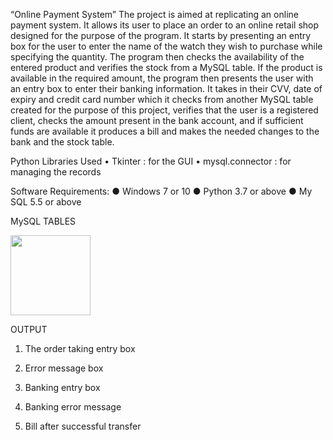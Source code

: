 “Online Payment System”
The project is aimed at replicating an online payment system. It allows its user to place an order to an online retail shop designed for the purpose of the program. It starts by presenting an entry box for the user to enter the name of the watch they wish to purchase while specifying the quantity. The program then checks the availability of the entered product and verifies the stock from a MySQL table. If the product is available in the required amount, the program then presents the user with an entry box to enter their banking information. It takes in their CVV, date of expiry and credit card number which it checks from another MySQL table created for the purpose of this project, verifies that the user is a registered client, checks the amount present in the bank account, and if sufficient funds are available it produces a bill and makes the needed changes to the bank and the stock table. 
  
Python Libraries Used
•	Tkinter : for the GUI
•	mysql.connector : for managing the records

Software Requirements:
●	Windows 7 or 10
●	Python 3.7 or above
●	My SQL 5.5 or above

MySQL TABLES
 

<img src="relative/path/in/repository/to/image.svg" width="128"/>




OUTPUT
1)	The order taking entry box
 

2)	Error message box
 



3)	Banking entry box
 
4)	Banking error message
 
5)	Bill after successful transfer
 

